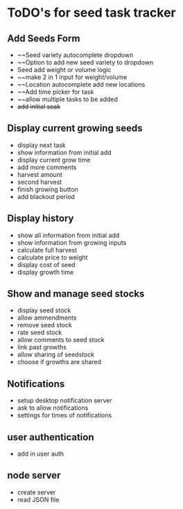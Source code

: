 # ToDO's for seed task tracker
## Add Seeds Form
- ~~Seed variety autocomplete dropdown
- ~~Option to add new seed variety to dropdown
- Seed add weight or volume logic
- ~~make 2 in 1 input for weight/volume
- ~~Location autocomplete add new locations
- ~~Add time picker for task
- ~~allow multiple tasks to be added
- ~~add initial soak~~

## Display current growing seeds
- display next task
- show information from initial add
- display current grow time 
- add more comments
- harvest amount
- second harvest 
- finish growing button
- add blackout period

## Display history
- show all information from initial add
- show information from growing inputs
- calculate full harvest
- calculate price to weight 
- display cost of seed
- display growth time

## Show and manage seed stocks
- display seed stock
- allow ammendments
- remove seed stock
- rate seed stock
- allow comments to seed stock
- link past growths 
- allow sharing of seedstock
- choose if growths are shared

## Notifications 
- setup desktop notification server
- ask to allow notifications 
- settings for times of notifications 

## user authentication
- add in user auth


## node server
- create server
- read JSON file
